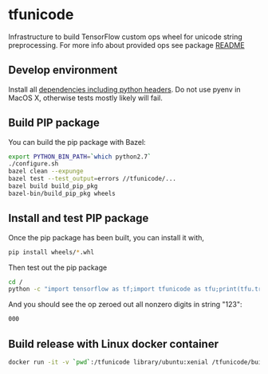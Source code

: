 # tfunicode

Infrastructure to build TensorFlow custom ops wheel for unicode string preprocessing.
For more info about provided ops see package [README](https://github.com/shkarupa-alex/tfunicode/blob/master/pip_package/README.md)

## Develop environment
Install all [dependencies including python headers](https://www.tensorflow.org/install/install_sources).
Do not use pyenv in MacOS X, otherwise tests mostly likely will fail.

## Build PIP package
You can build the pip package with Bazel:
```bash
export PYTHON_BIN_PATH=`which python2.7`
./configure.sh
bazel clean --expunge
bazel test --test_output=errors //tfunicode/...
bazel build build_pip_pkg
bazel-bin/build_pip_pkg wheels
```

## Install and test PIP package
Once the pip package has been built, you can install it with,
```bash
pip install wheels/*.whl
```
Then test out the pip package
```bash
cd /
python -c "import tensorflow as tf;import tfunicode as tfu;print(tfu.transform_zero_digits('123').eval(session=tf.Session()))"
```
And you should see the op zeroed out all nonzero digits in string "123":
```bash
000
```

## Build release with Linux docker container
```bash
docker run -it -v `pwd`:/tfunicode library/ubuntu:xenial /tfunicode/build_linux_release.sh
```

